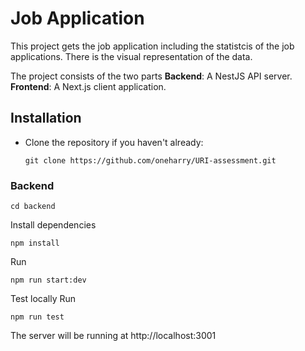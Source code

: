 # Job Application
This project gets the job application including the statistcis of the job applications. There is the visual representation of the data.   

The project consists of the two parts
   **Backend**: A NestJS API server.
   **Frontend**: A Next.js client application.

## Installation
 - Clone the repository if you haven't already:
    ```CMD
    git clone https://github.com/oneharry/URI-assessment.git
    ```

### Backend
   ```
   cd backend
   ```
Install dependencies

    
    npm install
    
Run

    
    npm run start:dev
    

Test locally
Run
    
    npm run test
    

The server will be running at http://localhost:3001

